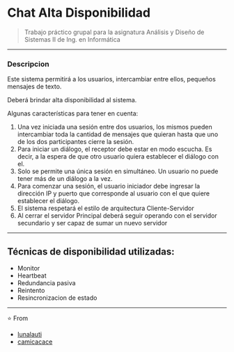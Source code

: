 # Chat Alta Disponibilidad 
>Trabajo práctico grupal para la asignatura Análisis y Diseño de Sistemas II de Ing. en Informática
---
<h3> Descripcion </h3>

Este sistema permitirá a los usuarios, intercambiar entre ellos, pequeños mensajes de
texto.

Deberá brindar alta disponibilidad al sistema.

Algunas características para tener en cuenta:
1. Una vez iniciada una sesión entre dos usuarios, los mismos pueden intercambiar
toda la cantidad de mensajes que quieran hasta que uno de los dos participantes
cierre la sesión.
2. Para iniciar un diálogo, el receptor debe estar en modo escucha. Es decir, a la
espera de que otro usuario quiera establecer el diálogo con el.
3. Solo se permite una única sesión en simultáneo. Un usuario no puede tener más
de un diálogo a la vez.
4. Para comenzar una sesión, el usuario iniciador debe ingresar la dirección IP y
puerto que corresponde al usuario con el que quiere establecer el diálogo.
5. El sistema respetará el estilo de arquitectura Cliente-Servidor
6. Al cerrar el servidor Principal deberá seguir operando con el servidor secundario y ser capaz de sumar un nuevo servidor
---
Técnicas de disponibilidad utilizadas:
---
- Monitor
- Heartbeat
- Redundancia pasiva
- Reintento
- Resincronizacion de estado 
---
⭐️ From 
- [lunalauti](https://github.com/lunalauti)
- [camicacace](https://github.com/camicacace)
